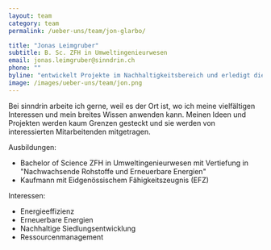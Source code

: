 ```yaml
---
layout: team
category: team
permalink: /ueber-uns/team/jon-glarbo/

title: "Jonas Leimgruber"
subtitle: B. Sc. ZFH in Umweltingenieurwesen
email: jonas.leimgruber@sinndrin.ch
phone: ""
byline: "entwickelt Projekte im Nachhaltigkeitsbereich und erledigt die Buchhaltung. Energieeffizienz und Erneuerbare Energien sind ihm besonders wichtig. Er jongliert gerne mit Zahlen und erfreut sich an quantifizierbarem Nutzen."
image: /images/ueber-uns/team/jon.png
---
```

Bei sinndrin arbeite ich gerne, weil es der Ort ist, wo ich meine vielfältigen Interessen und mein breites Wissen anwenden kann. Meinen Ideen und Projekten werden kaum Grenzen gesteckt und sie werden von interessierten Mitarbeitenden mitgetragen.

Ausbildungen:

- Bachelor of Science ZFH in Umweltingenieurwesen mit Vertiefung in "Nachwachsende Rohstoffe und Erneuerbare Energien"
- Kaufmann mit Eidgenössischem Fähigkeitszeugnis (EFZ) 

Interessen:

- Energieeffizienz
- Erneuerbare Energien
- Nachhaltige Siedlungsentwicklung
- Ressourcenmanagement

